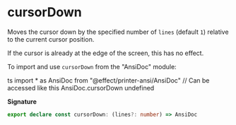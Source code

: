 # cursorDown

Moves the cursor down by the specified number of `lines` (default `1`)
relative to the current cursor position.

If the cursor is already at the edge of the screen, this has no effect.

To import and use `cursorDown` from the "AnsiDoc" module:

ts
import \* as AnsiDoc from "@effect/printer-ansi/AnsiDoc"
// Can be accessed like this
AnsiDoc.cursorDown
undefined

**Signature**

```ts
export declare const cursorDown: (lines?: number) => AnsiDoc
```
